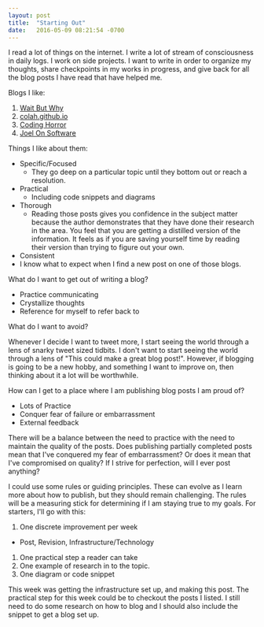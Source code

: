 ```yaml
---
layout: post
title:  "Starting Out"
date:   2016-05-09 08:21:54 -0700
---
```


I read a lot of things on the internet.  I write a lot of stream of consciousness
in daily logs.  I work on side projects.  I want to write in order to organize
my thoughts, share checkpoints in my works in progress, and give back for all
the blog posts I have read that have helped me.

Blogs I like:

1. [Wait But Why](http://waitbutwhy.com/)
1. [colah.github.io](http://colah.github.io)
1. [Coding Horror](http://blog.codinghorror.com/)
1. [Joel On Software](http://joelonsoftware.com)



Things I like about them:

* Specific/Focused
  * They go deep on a particular topic until they bottom out or reach a resolution.
* Practical
  * Including code snippets and diagrams
* Thorough
  * Reading those posts gives you confidence in the subject matter because the author demonstrates
    that they have done their research in the area.  You feel that you are getting a distilled
    version of the information.  It feels as if you are saving yourself time by reading their version
    than trying to figure out your own.
* Consistent
 * I know what to expect when I find a new post on one of those blogs.

What do I want to get out of writing a blog?

* Practice communicating
* Crystallize thoughts
* Reference for myself to refer back to

What do I want to avoid?

Whenever I decide I want to tweet more, I start seeing the world through a lens
of snarky tweet sized tidbits.  I don't want to start seeing the world through a
lens of "This could make a great blog post!".  However, if blogging is going to
be a new hobby, and something I want to improve on, then thinking about it a lot
will be worthwhile.

How can I get to a place where I am publishing blog posts I am proud of?

* Lots of Practice
* Conquer fear of failure or embarrassment
* External feedback

There will be a balance between the need to practice with the need to maintain
the quality of the posts.  Does publishing partially completed posts mean that
I've conquered my fear of embarrassment? Or does it mean that I've compromised
on quality?  If I strive for perfection, will I ever post anything?

I could use some rules or guiding principles.  These can evolve as I learn
more about how to publish, but they should remain challenging.  The rules will
be a measuring stick for determining if I am staying true to my goals.  For starters,
I'll go with this:

1. One discrete improvement per week
  * Post, Revision, Infrastructure/Technology
1. One practical step a reader can take
1. One example of research in to the topic.
1. One diagram or code snippet


This week was getting the infrastructure set up, and making this post.  The practical
step for this week could be to checkout the posts I listed.  I still need to
do some research on how to blog and I should also include the snippet to get a
blog set up.
